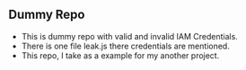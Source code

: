 ## Dummy Repo
- This is dummy repo with valid and invalid IAM Credentials.
- There is one file leak.js there credentials are mentioned.
- This repo, I take as a example for my another project.